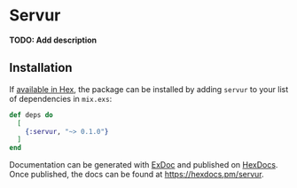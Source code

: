 # Servur

**TODO: Add description**

## Installation

If [available in Hex](https://hex.pm/docs/publish), the package can be installed
by adding `servur` to your list of dependencies in `mix.exs`:

```elixir
def deps do
  [
    {:servur, "~> 0.1.0"}
  ]
end
```

Documentation can be generated with [ExDoc](https://github.com/elixir-lang/ex_doc)
and published on [HexDocs](https://hexdocs.pm). Once published, the docs can
be found at <https://hexdocs.pm/servur>.

